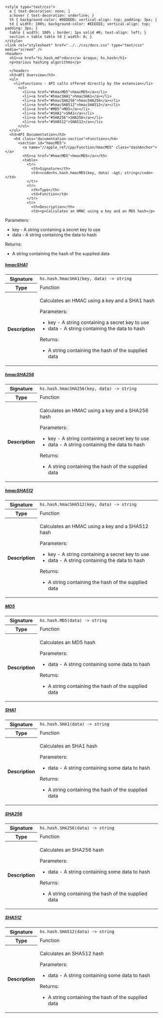     <style type="text/css">
      a { text-decoration: none; }
      a:hover { text-decoration: underline; }
      th { background-color: #DDDDDD; vertical-align: top; padding: 3px; }
      td { width: 100%; background-color: #EEEEEE; vertical-align: top; padding: 3px; }
      table { width: 100% ; border: 1px solid #0; text-align: left; }
      section > table table td { width: 0; }
    </style>
    <link rel="stylesheet" href="../../css/docs.css" type="text/css" media="screen" />
    <header>
      <h1><a href="hs.hash.md">docs</a> &raquo; hs.hash</h1>
      <p>Various hashing algorithms</p>

      </header>
      <h3>API Overview</h3>
      <ul>
        <li>Functions - API calls offered directly by the extension</li>
          <ul>
            <li><a href="#hmacMD5">hmacMD5</a></li>
            <li><a href="#hmacSHA1">hmacSHA1</a></li>
            <li><a href="#hmacSHA256">hmacSHA256</a></li>
            <li><a href="#hmacSHA512">hmacSHA512</a></li>
            <li><a href="#MD5">MD5</a></li>
            <li><a href="#SHA1">SHA1</a></li>
            <li><a href="#SHA256">SHA256</a></li>
            <li><a href="#SHA512">SHA512</a></li>
          </ul>
      </ul>
      <h3>API Documentation</h3>
        <h4 class="documentation-section">Functions</h4>
          <section id="hmacMD5">
            <a name="//apple_ref/cpp/Function/hmacMD5" class="dashAnchor"></a>
            <h5><a href="#hmacMD5">hmacMD5</a></h5>
            <table>
              <tr>
                <th>Signature</th>
                <td><code>hs.hash.hmacMD5(key, data) -&gt; string</code></td>
              </tr>
              <tr>
                <th>Type</th>
                <td>Function</td>
              </tr>
              <tr>
                <th>Description</th>
                <td><p>Calculates an HMAC using a key and an MD5 hash</p>
<p>Parameters:</p>
<ul>
<li>key - A string containing a secret key to use</li>
<li>data - A string containing the data to hash</li>
</ul>
<p>Returns:</p>
<ul>
<li>A string containing the hash of the supplied data</li>
</ul>
</td>
              </tr>
            </table>
          </section>
          <section id="hmacSHA1">
            <a name="//apple_ref/cpp/Function/hmacSHA1" class="dashAnchor"></a>
            <h5><a href="#hmacSHA1">hmacSHA1</a></h5>
            <table>
              <tr>
                <th>Signature</th>
                <td><code>hs.hash.hmacSHA1(key, data) -&gt; string</code></td>
              </tr>
              <tr>
                <th>Type</th>
                <td>Function</td>
              </tr>
              <tr>
                <th>Description</th>
                <td><p>Calculates an HMAC using a key and a SHA1 hash</p>
<p>Parameters:</p>
<ul>
<li>key - A string containing a secret key to use</li>
<li>data - A string containing the data to hash</li>
</ul>
<p>Returns:</p>
<ul>
<li>A string containing the hash of the supplied data</li>
</ul>
</td>
              </tr>
            </table>
          </section>
          <section id="hmacSHA256">
            <a name="//apple_ref/cpp/Function/hmacSHA256" class="dashAnchor"></a>
            <h5><a href="#hmacSHA256">hmacSHA256</a></h5>
            <table>
              <tr>
                <th>Signature</th>
                <td><code>hs.hash.hmacSHA256(key, data) -&gt; string</code></td>
              </tr>
              <tr>
                <th>Type</th>
                <td>Function</td>
              </tr>
              <tr>
                <th>Description</th>
                <td><p>Calculates an HMAC using a key and a SHA256 hash</p>
<p>Parameters:</p>
<ul>
<li>key - A string containing a secret key to use</li>
<li>data - A string containing the data to hash</li>
</ul>
<p>Returns:</p>
<ul>
<li>A string containing the hash of the supplied data</li>
</ul>
</td>
              </tr>
            </table>
          </section>
          <section id="hmacSHA512">
            <a name="//apple_ref/cpp/Function/hmacSHA512" class="dashAnchor"></a>
            <h5><a href="#hmacSHA512">hmacSHA512</a></h5>
            <table>
              <tr>
                <th>Signature</th>
                <td><code>hs.hash.hmacSHA512(key, data) -&gt; string</code></td>
              </tr>
              <tr>
                <th>Type</th>
                <td>Function</td>
              </tr>
              <tr>
                <th>Description</th>
                <td><p>Calculates an HMAC using a key and a SHA512 hash</p>
<p>Parameters:</p>
<ul>
<li>key - A string containing a secret key to use</li>
<li>data - A string containing the data to hash</li>
</ul>
<p>Returns:</p>
<ul>
<li>A string containing the hash of the supplied data</li>
</ul>
</td>
              </tr>
            </table>
          </section>
          <section id="MD5">
            <a name="//apple_ref/cpp/Function/MD5" class="dashAnchor"></a>
            <h5><a href="#MD5">MD5</a></h5>
            <table>
              <tr>
                <th>Signature</th>
                <td><code>hs.hash.MD5(data) -&gt; string</code></td>
              </tr>
              <tr>
                <th>Type</th>
                <td>Function</td>
              </tr>
              <tr>
                <th>Description</th>
                <td><p>Calculates an MD5 hash</p>
<p>Parameters:</p>
<ul>
<li>data - A string containing some data to hash</li>
</ul>
<p>Returns:</p>
<ul>
<li>A string containing the hash of the supplied data</li>
</ul>
</td>
              </tr>
            </table>
          </section>
          <section id="SHA1">
            <a name="//apple_ref/cpp/Function/SHA1" class="dashAnchor"></a>
            <h5><a href="#SHA1">SHA1</a></h5>
            <table>
              <tr>
                <th>Signature</th>
                <td><code>hs.hash.SHA1(data) -&gt; string</code></td>
              </tr>
              <tr>
                <th>Type</th>
                <td>Function</td>
              </tr>
              <tr>
                <th>Description</th>
                <td><p>Calculates an SHA1 hash</p>
<p>Parameters:</p>
<ul>
<li>data - A string containing some data to hash</li>
</ul>
<p>Returns:</p>
<ul>
<li>A string containing the hash of the supplied data</li>
</ul>
</td>
              </tr>
            </table>
          </section>
          <section id="SHA256">
            <a name="//apple_ref/cpp/Function/SHA256" class="dashAnchor"></a>
            <h5><a href="#SHA256">SHA256</a></h5>
            <table>
              <tr>
                <th>Signature</th>
                <td><code>hs.hash.SHA256(data) -&gt; string</code></td>
              </tr>
              <tr>
                <th>Type</th>
                <td>Function</td>
              </tr>
              <tr>
                <th>Description</th>
                <td><p>Calculates an SHA256 hash</p>
<p>Parameters:</p>
<ul>
<li>data - A string containing some data to hash</li>
</ul>
<p>Returns:</p>
<ul>
<li>A string containing the hash of the supplied data</li>
</ul>
</td>
              </tr>
            </table>
          </section>
          <section id="SHA512">
            <a name="//apple_ref/cpp/Function/SHA512" class="dashAnchor"></a>
            <h5><a href="#SHA512">SHA512</a></h5>
            <table>
              <tr>
                <th>Signature</th>
                <td><code>hs.hash.SHA512(data) -&gt; string</code></td>
              </tr>
              <tr>
                <th>Type</th>
                <td>Function</td>
              </tr>
              <tr>
                <th>Description</th>
                <td><p>Calculates an SHA512 hash</p>
<p>Parameters:</p>
<ul>
<li>data - A string containing some data to hash</li>
</ul>
<p>Returns:</p>
<ul>
<li>A string containing the hash of the supplied data</li>
</ul>
</td>
              </tr>
            </table>
          </section>
